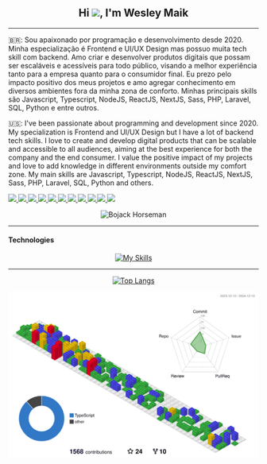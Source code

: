 <div>  
  <h2 align="center">Hi <img src="https://raw.githubusercontent.com/MartinHeinz/MartinHeinz/master/wave.gif" width="32"/>, I'm Wesley Maik</h2>
  <hr/>
  <p>🇧🇷: Sou apaixonado por programação e desenvolvimento desde 2020. Minha especialização é Frontend e UI/UX Design mas possuo muita tech skill com backend. Amo criar e desenvolver produtos digitais que possam ser escaláveis e acessíveis para todo público, visando a melhor experiência tanto para a empresa quanto para o consumidor final. Eu prezo pelo impacto positivo dos meus projetos e amo agregar conhecimento em diversos ambientes fora da minha zona de conforto. Minhas principais skills são Javascript, Typescript, NodeJS, ReactJS, NextJS, Sass, PHP, Laravel, SQL, Python e entre outros.</p>
  
  <p>🇺🇸: I've been passionate about programming and development since 2020. My specialization is Frontend and UI/UX Design but I have a lot of backend tech skills. I love to create and develop digital products that can be scalable and accessible to all audiences, aiming at the best experience for both the company and the end consumer. I value the positive impact of my projects and love to add knowledge in different environments outside my comfort zone.
  My main skills are Javascript, Typescript, NodeJS, ReactJS, NextJS, Sass, PHP, Laravel, SQL, Python and others.</p>
  
  <div>
    <a href="https://linkedin/in/wesleymaik" target="_blank">
      <img src="https://img.shields.io/badge/LinkedIn-0077B5?style=for-the-badge&logo=linkedin&logoColor=white" />
    </a>
    <a href="https://twitter.com/euwesleymaik" target="_blank">
      <img src="https://img.shields.io/badge/Twitter-1DA1F2?style=for-the-badge&logo=twitter&logoColor=white" />
    </a>
    <a href="https://instagram.com/eumaik_" target="_blank">
      <img src="https://img.shields.io/badge/Instagram-E4405F?style=for-the-badge&logo=instagram&logoColor=white" />
    </a>
    <a href="https://t.me/wesleymaik" target="_blank">
      <img src="https://img.shields.io/badge/Telegram-2CA5E0?style=for-the-badge&logo=telegram&logoColor=white" />
    </a>
    <a href="mailto:wesleynamikaze404@gmail.com" target="_blank">
      <img src="https://img.shields.io/badge/Email-D14836?style=for-the-badge&logo=gmail&logoColor=white" />
    </a>
    <a href="https://behance.net/wesleymaik" target="_blank">
      <img src="https://img.shields.io/badge/Behance-1769ff?style=for-the-badge&logo=behance&logoColor=white" />
    </a>
    <a href="https://dribbble.com/wesleymaik/about" target="_blank">
      <img src="https://img.shields.io/badge/Dribbble-EA4C89?style=for-the-badge&logo=dribbble&logoColor=white" />
    </a>
    <a href="https://codepen.io/wesleymaik" target="_blank">
      <img src="https://img.shields.io/badge/Codepen-000000?style=for-the-badge&logo=codepen&logoColor=white" />
    </a>
    <a href="https://dev.to/wesleymaik" target="_blank">
      <img src="https://img.shields.io/badge/dev.to-0A0A0A?style=for-the-badge&logo=devdotto&logoColor=white" />
    </a>
    <a href="https://www.codewars.com/users/WesleyMaik" target="_blank">
      <img src="https://img.shields.io/badge/Codewars-B1361E?style=for-the-badge&logo=codewars&logoColor=white" />
    </a>
    <a href="https://wesleymaik.github.io" target="_blank">
      <img src="https://img.shields.io/badge/website-000000?style=for-the-badge&logo=About.me&logoColor=white" />
    </a>
  </div>
  
  <div align="center">
  
  ![Bojack Horseman](https://caixadeseries.com/wp-content/uploads/2019/09/giphy-5.gif)
  
  </div>
  
  <hr />
  <h4>Technologies</h4>
  <div align="center">
  
  [![My Skills](https://skills.thijs.gg/icons?i=html,css,javascript,typescript,jquery,nodejs,express,webpack,react,vite,redux,next,vue,nuxt,sass,styledcomponents,php,laravel,wordpress,mysql,mongodb,python,graphql,codepen,vercel,md,git,github,photoshop,illustrator)](https://skills.thijs.gg)
  
  </div>
  <hr />
   <div align="center">
   
   [![Top Langs](https://github-readme-stats.vercel.app/api/top-langs/?username=wesleymaik&layout=compact&langs_count=8)](https://github.com/wesleymaik)
   
   [![Profile Stats](./profile-3d-contrib/profile-gitblock.svg)](https://github.com/wesleymaik)
  </div>
</div>
